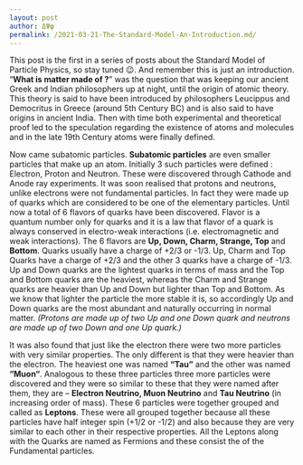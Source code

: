 ```yaml
---
layout: post
author: ΔΨφ
permalink: /2021-03-21-The-Standard-Model-An-Introduction.md/
---
```

This post is the first in a series of posts about the Standard Model of Particle Physics, so stay tuned 😉. And remember this is just an introduction. “**What is matter made of ?**” was the question that was keeping our ancient Greek and Indian philosophers up at night, until the origin of atomic theory. This theory is said to have been introduced by philosophers Leucippus and Democritus in Greece (around 5th Century BC) and is also said to have origins in ancient India. Then with time both experimental and theoretical proof led to the speculation regarding the existence of atoms and molecules and in the late 19th Century atoms were finally defined.

Now came subatomic particles. **Subatomic particles** are even smaller particles that make up an atom. Initially 3 such particles were defined : Electron, Proton and Neutron. These were discovered through Cathode and Anode ray experiments. It was soon realised that protons and neutrons, unlike electrons were not fundamental particles. In fact they were made up of quarks which are considered to be one of the elementary particles. Until now a total of 6 flavors of quarks have been discovered. Flavor is a quantum number only for quarks and it is a law that flavor of a quark is always conserved in electro-weak interactions (i.e. electromagnetic and weak interactions). The 6 flavors are **Up, Down, Charm, Strange, Top** and **Bottom**. Quarks usually have a charge of +2/3 or -1/3. Up, Charm and Top Quarks have a charge of +2/3 and the other 3 quarks have a charge of -1/3. Up and Down quarks are the lightest quarks in terms of mass and the Top and Bottom quarks are the heaviest, whereas the Charm and Strange quarks are heavier than Up and Down but lighter than Top and Bottom. As we know that lighter the particle the more stable it is, so accordingly Up and Down quarks are the most abundant and naturally occurring in normal matter.
*(Protons are made up of two Up and one Down quark and neutrons are made up of two Down and one Up quark.)*

It was also found that just like the electron there were two more particles with very similar properties. The only different is that they were heavier than the electron. The heaviest one was named **“Tau”** and the other was named **“Muon“**. Analogous to these three particles three more particles were discovered and they were so similar to these that they were named after them, they are – **Electron Neutrino, Muon Neutrino** and **Tau Neutrino** (in increasing order of mass). These 6 particles were together grouped and called as **Leptons**. These were all grouped together because all these particles have half integer spin (+1/2 or -1/2) and also because they are very similar to each other in their respective properties. All the Leptons along with the Quarks are named as Fermions and these consist the of the Fundamental particles.
